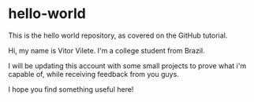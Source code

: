 # hello-world
This is the hello world repository, as covered on the GitHub tutorial. 

Hi, my name is Vitor Vilete. I'm a college student from Brazil.

I will be updating this account with some small projects to prove what i'm capable of, while receiving feedback from you guys.

I hope you find something useful here!
